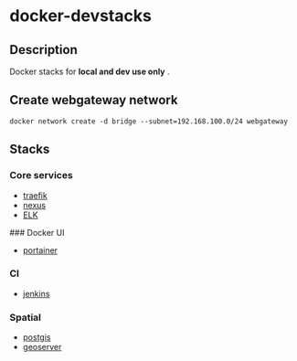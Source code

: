 # docker-devstacks

## Description

Docker stacks for **local and dev use only** .

## Create webgateway network

```
docker network create -d bridge --subnet=192.168.100.0/24 webgateway
```

## Stacks

### Core services

* [traefik](traefik/README.md)
* [nexus](nexus/README.md)
* [ELK](elk/README.md)

### Docker UI

* [portainer](portainer/README.md)

### CI

* [jenkins](jenkins/README.md)

### Spatial

* [postgis](postgis/README.md)
* [geoserver](geoserver/README.md)


